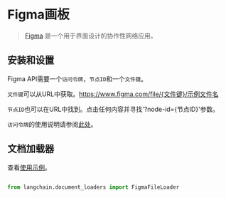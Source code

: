 # Figma画板



> [Figma](https://www.figma.com/) 是一个用于界面设计的协作性网络应用。



## 安装和设置



Figma API需要一个`访问令牌`，`节点ID`和一个`文件键`。



`文件键`可以从URL中获取。https://www.figma.com/file/{文件键}/示例文件名



`节点ID`也可以在URL中找到。点击任何内容并寻找'?node-id={节点ID}'参数。



`访问令牌`的使用说明请参阅[此处](https://help.figma.com/hc/en-us/articles/8085703771159-Manage-personal-access-tokens)。



## 文档加载器



查看[使用示例](../modules/indexes/document_loaders/examples/figma.ipynb)。



```python

from langchain.document_loaders import FigmaFileLoader

```

